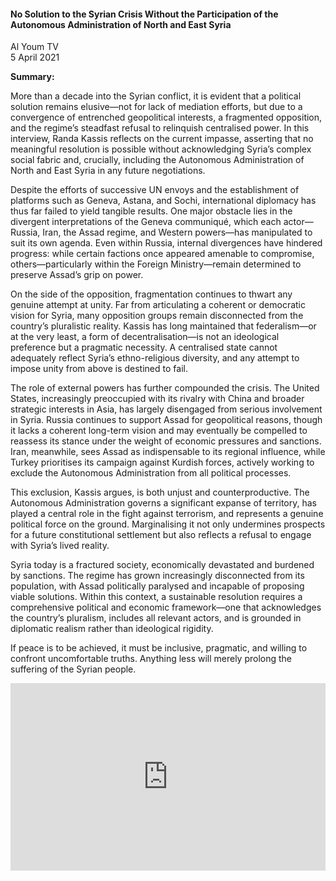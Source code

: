 <h4>No Solution to the Syrian Crisis Without the Participation of the Autonomous Administration of North and East Syria</h4>

Al Youm TV  
5 April 2021

<b>Summary:</b>

More than a decade into the Syrian conflict, it is evident that a political solution remains elusive—not for lack of mediation efforts, but due to a convergence of entrenched geopolitical interests, a fragmented opposition, and the regime’s steadfast refusal to relinquish centralised power. In this interview, Randa Kassis reflects on the current impasse, asserting that no meaningful resolution is possible without acknowledging Syria’s complex social fabric and, crucially, including the Autonomous Administration of North and East Syria in any future negotiations.

Despite the efforts of successive UN envoys and the establishment of platforms such as Geneva, Astana, and Sochi, international diplomacy has thus far failed to yield tangible results. One major obstacle lies in the divergent interpretations of the Geneva communiqué, which each actor—Russia, Iran, the Assad regime, and Western powers—has manipulated to suit its own agenda. Even within Russia, internal divergences have hindered progress: while certain factions once appeared amenable to compromise, others—particularly within the Foreign Ministry—remain determined to preserve Assad’s grip on power.

On the side of the opposition, fragmentation continues to thwart any genuine attempt at unity. Far from articulating a coherent or democratic vision for Syria, many opposition groups remain disconnected from the country’s pluralistic reality. Kassis has long maintained that federalism—or at the very least, a form of decentralisation—is not an ideological preference but a pragmatic necessity. A centralised state cannot adequately reflect Syria’s ethno-religious diversity, and any attempt to impose unity from above is destined to fail.

The role of external powers has further compounded the crisis. The United States, increasingly preoccupied with its rivalry with China and broader strategic interests in Asia, has largely disengaged from serious involvement in Syria. Russia continues to support Assad for geopolitical reasons, though it lacks a coherent long-term vision and may eventually be compelled to reassess its stance under the weight of economic pressures and sanctions. Iran, meanwhile, sees Assad as indispensable to its regional influence, while Turkey prioritises its campaign against Kurdish forces, actively working to exclude the Autonomous Administration from all political processes.

This exclusion, Kassis argues, is both unjust and counterproductive. The Autonomous Administration governs a significant expanse of territory, has played a central role in the fight against terrorism, and represents a genuine political force on the ground. Marginalising it not only undermines prospects for a future constitutional settlement but also reflects a refusal to engage with Syria’s lived reality.

Syria today is a fractured society, economically devastated and burdened by sanctions. The regime has grown increasingly disconnected from its population, with Assad politically paralysed and incapable of proposing viable solutions. Within this context, a sustainable resolution requires a comprehensive political and economic framework—one that acknowledges the country’s pluralism, includes all relevant actors, and is grounded in diplomatic realism rather than ideological rigidity.

If peace is to be achieved, it must be inclusive, pragmatic, and willing to confront uncomfortable truths. Anything less will merely prolong the suffering of the Syrian people.

<p></p>
<center>
<div style="display: flex; justify-content: center; position:relative;width: 100%;height: 300px;"><iframe
    src="https://iframe.mediadelivery.net/embed/460223/bf6e07be-417e-40da-ba38-cf0f160ffcf7?autoplay=false&loop=false&muted=false&preload=true&responsive=true"
    loading="lazy" style="border:0;height:100%;width: 520px;"
    allow="accelerometer;gyroscope;autoplay;encrypted-media;picture-in-picture;" allowfullscreen="true"></iframe>
</div>
</center>  
<p></p>